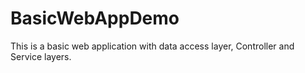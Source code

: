 # BasicWebAppDemo
This is a basic web application with data access layer, Controller and Service layers.
